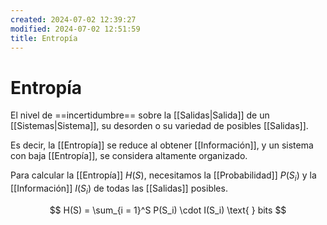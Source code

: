 ```yaml
---
created: 2024-07-02 12:39:27
modified: 2024-07-02 12:51:59
title: Entropía
---
```


# Entropía

El nivel de ==incertidumbre== sobre la [[Salidas|Salida]] de un [[Sistemas|Sistema]], su desorden o su variedad de posibles [[Salidas]].

Es decir, la [[Entropía]] se reduce al obtener [[Información]], y un sistema con baja [[Entropía]], se considera altamente organizado.

Para calcular la [[Entropía]] $H(S)$, necesitamos la [[Probabilidad]] $P(S_i)$ y la [[Información]] $I(S_i)$ de todas las [[Salidas]] posibles.

$$
H(S) = \sum_{i = 1}^S P(S_i) \cdot I(S_i) \text{ } bits
$$
